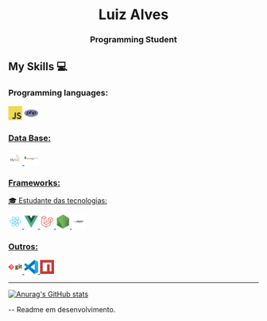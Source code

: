 <h1 align="center">Luiz Alves</h1>

<h3 align="center">Programming Student


## My Skills :computer:


### Programming languages:  

<p><img alt="JavaScript" title="JavaScript" height="28px"
src="https://raw.githubusercontent.com/github/explore/80688e429a7d4ef2fca1e82350fe8e3517d3494d/topics/javascript/javascript.png"/> <a href="#"><a href="#">
<img alt="PHP" title="PHP" height="28px"
src="https://raw.githubusercontent.com/github/explore/80688e429a7d4ef2fca1e82350fe8e3517d3494d/topics/php/php.png"/></p>


### Data Base: 

<p><img alt="MySql" title="MySql" height="28px"
src="https://raw.githubusercontent.com/github/explore/80688e429a7d4ef2fca1e82350fe8e3517d3494d/topics/mysql/mysql.png"/> <img alt="MongoDB" title="MongoDB" height="28px"
src="https://raw.githubusercontent.com/github/explore/80688e429a7d4ef2fca1e82350fe8e3517d3494d/topics/mongodb/mongodb.png"/> </p>


### Frameworks: 
🎓 Estudante das tecnologias:
<p><img alt="React" title="React" height="28px"
src="https://raw.githubusercontent.com/github/explore/80688e429a7d4ef2fca1e82350fe8e3517d3494d/topics/react/react.png"/>
  <img alt="Vue" title="Vue" height="28px"
src="https://raw.githubusercontent.com/github/explore/80688e429a7d4ef2fca1e82350fe8e3517d3494d/topics/vue/vue.png"/>
  <img alt="Laravel" title="Laravel" height="28px"
src="https://raw.githubusercontent.com/github/explore/80688e429a7d4ef2fca1e82350fe8e3517d3494d/topics/laravel/laravel.png"/>
  <img alt="NodeJs" title="NodeJs" height="28px"
src="https://raw.githubusercontent.com/github/explore/80688e429a7d4ef2fca1e82350fe8e3517d3494d/topics/nodejs/nodejs.png"/>
  <img alt="JQuery" title="JQuery" height="28px"
src="https://raw.githubusercontent.com/github/explore/80688e429a7d4ef2fca1e82350fe8e3517d3494d/topics/jquery/jquery.png"/>
</p>

### Outros: 

<p> <img alt="Git" title="Git" height="28px"
src="https://raw.githubusercontent.com/github/explore/80688e429a7d4ef2fca1e82350fe8e3517d3494d/topics/git/git.png"/>
  <img alt="VSCode" title="VSCode" height="28px"
src="https://raw.githubusercontent.com/github/explore/80688e429a7d4ef2fca1e82350fe8e3517d3494d/topics/visual-studio-code/visual-studio-code.png"/>
  <img alt="NPM" title="NPM" height="28px"
src="https://raw.githubusercontent.com/github/explore/80688e429a7d4ef2fca1e82350fe8e3517d3494d/topics/npm/npm.png"/></p>

<hr>

[![Anurag's GitHub stats](https://github-readme-stats.vercel.app/api?username=LuizAlves01&show_icons=true&theme=tokyonight&count_private=true&hide_border=true&locale=pt-br)](https://github.com/anuraghazra/github-readme-stats)

<p>-- Readme em desenvolvimento.
